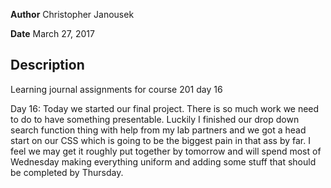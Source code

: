 **Author** Christopher Janousek

**Date** March 27, 2017

## Description
Learning journal assignments for course 201 day 16  

Day 16: Today we started our final project. There is so much work we need to do to have something presentable. Luckily I finished our drop down search function thing with help from my lab partners and we got a head start on our CSS which is going to be the biggest pain in that ass by far. I feel we may get it roughly put together by tomorrow and will spend most of Wednesday making everything uniform and adding some stuff that should be completed by Thursday.
